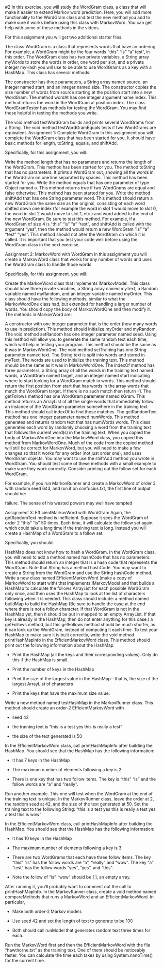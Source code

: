 #2
In this exercise, you will study the WordGram class, a class that will make it easier to extend Markov word prediction. Here, you will add more functionality to the WordGram class and test the new method you add to make sure it works before using this class with MarkovWord. You can get help with some of these methods in the videos.

For this assignment you will get two additional starter files.

The class WordGram is a class that represents words that have an ordering. For example, a WordGram might be the four words “this” “is” “a” test”, in this order. The WordGram class has two private variables, a String array myWords to store the words in order, one word per slot, and a private integer myHash you will use to be able to use WordGrams as a key with a HashMap. This class has several methods:

The constructor has three parameters, a String array named source, an integer named start, and an integer named size. The constructor copies the size number of words from source starting at the position start into a new WordGram.
The method wordAt has one integer argument name index. This method returns the word in the WordGram at position index.
The class WordGramTester has methods for testing the WordGram. You may find these helpful in testing the methods you write.

The void method testWordGram builds and prints several WordGrams from a String.
The void method testWordGramEquals tests if two WordGrams are equivalent.
Assignment 1: Complete WordGram
In this assignment you will complete the WordGram class that has been started for you. It should have basic methods for length, toString, equals, and shiftAdd.

Specifically, for this assignment, you will:

Write the method length that has no parameters and returns the length of the WordGram. This method has been started for you.
The method toString that has no parameters. It prints a WordGram out, showing all the words in the WordGram on one line separated by spaces. This method has been started for you.
Write the method equals that has one parameter of type Object named o. This method returns true if two WordGrams are equal and false otherwise. This method has been started for you.
Write the method shiftAdd that has one String parameter word. This method should return a new WordGram the same size as the original, consisting of each word shifted down one index (for example the word in slot 1 would move to slot 0, the word in slot 2 would move to slot 1, etc.) and word added to the end of the new WordGram. Be sure to test this method. For example, if a WordGram of size 4 is “this” “is” “a” “test”, and shiftAdd is called with the argument “yes”, then the method would return a new WordGram ”is” “a” “test” “yes”. This method should not alter the WordGram on which it is called.
It is important that you test your code well before using the WordGram class in the next exercise.

Assignment 2: MarkovWord with WordGram
In this assignment you will create a MarkovWord class that works for any number of words and uses the WordGram class to handle those words.

Specifically, for this assignment, you will:

Create the MarkovWord class that implements IMarkovModel. This class should have three private variables, a String array named myText, a Random variable named myRandom, and an integer variable named myOrder. This class should have the following methods, similar to what the MarkovWordOne class had, but extended for handling a larger number of words. You should copy the body of MarkovWordOne and then modify it. The methods in MarkovWord are:

A constructor with one integer parameter that is the order (how many words to use in prediction). This method should initialize myOrder and myRandom.
The void method setRandom has one integer parameter named seed. Using this method will allow you to generate the same random text each time, which will help in testing your program. This method should be the same as it was in MarkovWordOne.
The void method setTraining has one String parameter named text. The String text is split into words and stored in myText. The words are used to initialize the training text. This method should be the same as it was in MarkovWordOne.
The indexOf method has three parameters, a String array of all the words in the training text named words, a WordGram named target, and an integer named start indicating where to start looking for a WordGram match in words. This method should return the first position from start that has words in the array words that match the WordGram target. If there is no such match then return -1.
The getFollows method has one WordGram parameter named kGram. This method returns an ArrayList of all the single words that immediately follow an instance of the WordGram parameter somewhere in the training text. This method should call indexOf to find these matches.
The getRandomText method has one integer parameter named numWords. This method generates and returns random text that has numWords words. This class generates each word by randomly choosing a word from the training text that follows the current word(s) in the training text. When you copied the body of MarkovWordOne into the MarkovWord class, you copied this method from MarkovWordOne. Much of the code from the copied method will still be correct for MarkovWord, but you will need to make a few changes so that it works for any order (not just order one), and uses WordGram objects. You may want to use the shiftAdd method you wrote in WordGram.
You should test some of these methods with a small example to make sure they work correctly. Consider printing out the follow set for each WordGram.

For example, if you run MarkovRunner and create a MarkovWord of order 3 with random seed 643, and run it on confucius.txt, the first line of output should be:

failure. The sense of his wasted powers may well have tempted

Assignment 3: EfficientMarkovWord with WordGram
Again, the getRandomText method is inefficient. Suppose it sees the WordGram of order 2 “this” “is” 50 times. Each time, it will calculate the follow set again, which could take a long time if the training text is long. Instead you will create a HashMap of a WordGram to a follow set.

Specifically, you should:

HashMap does not know how to hash a WordGram. In the WordGram class, you will need to add a method named hashCode that has no parameters. This method should return an integer that is a hash code that represents the WordGram. Note that String has a method hashCode. You may want to create a String from the WordGram and use the String hashCode method.
Write a new class named EfficientMarkovWord (make a copy of MarkovWord to start with) that implements IMarkovModel and that builds a HashMap to calculate the follows ArrayList for each possible WordGram only once, and then uses the HashMap to look at the list of characters following when it is needed. This class should include:
a method named buildMap to build the HashMap (Be sure to handle the case at the end where there is not a follow character. If that WordGram is not in the HashMap yet, then it should be put in mapped to an empty ArrayList. If that key is already in the HashMap, then do not enter anything for this case.)
a getFollows method, but this getFollows method should be much shorter, as it can look up the WordGram, instead of computing it each time.
To test your HashMap to make sure it is built correctly, write the void method printHashMapInfo in the EfficientMarkovWord class. This method should print out the following information about the HashMap:
- Print the HashMap (all the keys and their corresponding values). Only do this if the HashMap is small.

- Print the number of keys in the HashMap

- Print the size of the largest value in the HashMap—that is, the size of the largest ArrayList of characters

- Print the keys that have the maximum size value.

Write a new method named testHashMap in the MarkovRunner class. This method should create an order-2 EfficientMarkovWord with
- seed 42

- the training text is “this is a test yes this is really a test”

- the size of the text generated is 50

In the EfficientMarkovWord class, call printHashMapInfo after building the HashMap. You should see that the HashMap has the following information:
- It has 7 keys in the HashMap

- The maximum number of elements following a key is 2

- There is one key that has two follow items. The key is “this” “is” and the follow words are “a” and “really”.

Run another example. This one will test when the WordGram at the end of the training text is unique. In the MarkovRunner class, leave the order at 2, the random seed at 42, and the size of the text generated at 50. Set the training text to the following String:
“this is a test yes this is really a test yes a test this is wow”

In the EfficientMarkovWord class, call printHashMapInfo after building the HashMap. You should see that the HashMap has the following information:
- It has 10 keys in the HashMap

- The maximum number of elements following a key is 3

- There are two WordGrams that each have three follow items. The key “this” “is” has the follow words are “a”, “really” and “wow”. The key “a” “test” has the follow words “yes”, “yes”, and “this”.

- Note the follow of “is” “wow” should be [ ], an empty array.

After running it, you’ll probably want to comment out the call to printHashMapInfo.
In the MarkovRunner class, create a void method named compareMethods that runs a MarkovWord and an EfficientMarkovWord. In particular,
- Make both order-2 Markov models

- Use seed 42 and set the length of text to generate to be 100

- Both should call runModel that generates random text three times for each.

Run the MarkovWord first and then the EfficientMarkovWord with the file “hawthorne.txt” as the training text. One of them should be noticeably faster. You can calculate the time each takes by using System.nanoTime() for the current time.

